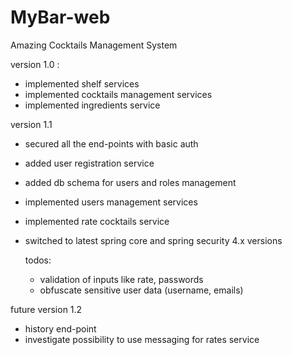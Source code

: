 MyBar-web
=========

Amazing Cocktails Management System

version 1.0 :
- implemented shelf services
- implemented cocktails management services
- implemented ingredients service

version 1.1
- secured all the end-points with basic auth
- added user registration service
- added db schema for users and roles management
- implemented users management services
- implemented rate cocktails service
- switched to latest spring core and spring security 4.x versions

  todos:
  - validation of inputs like rate, passwords
  - obfuscate sensitive user data (username, emails)

future version 1.2
- history end-point
- investigate possibility to use messaging for rates service
